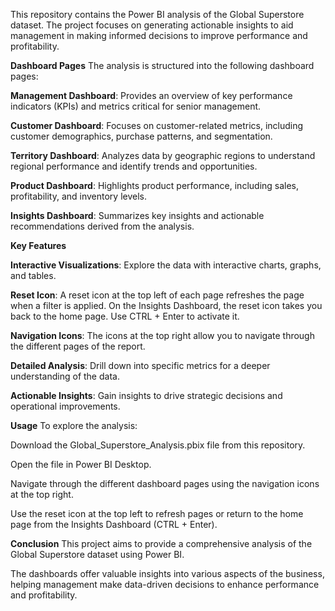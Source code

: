 
This repository contains the Power BI analysis of the Global Superstore dataset. 
The project focuses on generating actionable insights to aid management in making informed decisions to improve performance and profitability.

**Dashboard Pages**
The analysis is structured into the following dashboard pages:

**Management Dashboard**: Provides an overview of key performance indicators (KPIs) and metrics critical for senior management.

**Customer Dashboard**: Focuses on customer-related metrics, including customer demographics, purchase patterns, and segmentation.

**Territory Dashboard**: Analyzes data by geographic regions to understand regional performance and identify trends and opportunities.

**Product Dashboard**: Highlights product performance, including sales, profitability, and inventory levels.

**Insights Dashboard**: Summarizes key insights and actionable recommendations derived from the analysis.

**Key Features**

**Interactive Visualizations**: Explore the data with interactive charts, graphs, and tables.

**Reset Icon**: A reset icon at the top left of each page refreshes the page when a filter is applied. On the Insights Dashboard, 
the reset icon takes you back to the home page. Use CTRL + Enter to activate it.

**Navigation Icons**: The icons at the top right allow you to navigate through the different pages of the report.

**Detailed Analysis**: Drill down into specific metrics for a deeper understanding of the data.

**Actionable Insights**: Gain insights to drive strategic decisions and operational improvements.

**Usage**
To explore the analysis:

Download the Global_Superstore_Analysis.pbix file from this repository.

Open the file in Power BI Desktop.

Navigate through the different dashboard pages using the navigation icons at the top right.

Use the reset icon at the top left to refresh pages or return to the home page from the Insights Dashboard (CTRL + Enter).

**Conclusion**
This project aims to provide a comprehensive analysis of the Global Superstore dataset using Power BI. 

The dashboards offer valuable insights into various aspects of the business, helping management make data-driven decisions to enhance performance and profitability.
